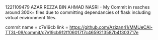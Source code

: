 1221109479 AZAR REZZA BIN AHMAD NASRI
     - My Commit in reaches around 300k+ files due to committing dependancies of flask including virtual environment files.

commit name = c7e19cb
link = https://github.com/Azizan41/MMUeCAl-TT3L-09/commit/c7e19cb912ff06017f7c4659213587b4f303717e
